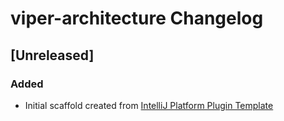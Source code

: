 <!-- Keep a Changelog guide -> https://keepachangelog.com -->

# viper-architecture Changelog

## [Unreleased]
### Added
- Initial scaffold created from [IntelliJ Platform Plugin Template](https://github.com/JetBrains/intellij-platform-plugin-template)
